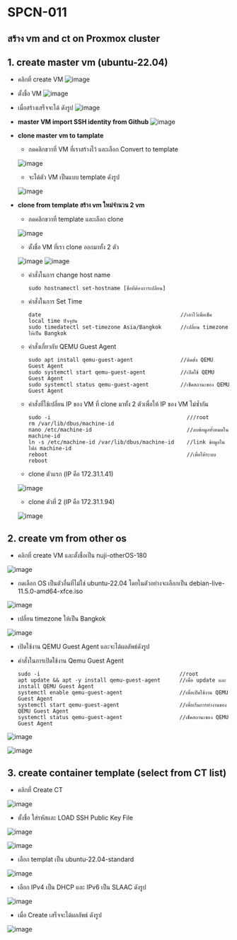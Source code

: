# SPCN-011
## สร้าง vm and ct on Proxmox cluster
## 1. create master vm (ubuntu-22.04)
* คลิกที่ create VM
![image](https://user-images.githubusercontent.com/117592447/208158433-d9339483-cb26-4260-9590-fbdc71d93947.png)

* ตั้งชื่อ VM
![image](https://user-images.githubusercontent.com/117592447/208159918-eaa92c8a-d685-4f27-905d-e62eee9386a7.png)

* เมื่อสร้างเสร็จจะได้ ดังรูป
![image](https://user-images.githubusercontent.com/117592447/208160225-648d238d-599e-45fd-a5fc-84eef400c646.png)

* **master VM import SSH identity from Github**
![image](https://user-images.githubusercontent.com/117592447/208159199-c84ca7be-76f7-486f-90ae-9a26a69772ad.png)

* **clone master vm to tamplate**
  * กดคลิกขวาที่ VM ที่เราสร้างไว้ และเลือก Convert to template
  
  ![image](https://user-images.githubusercontent.com/117592447/208160649-a76e9a55-1a7f-4e08-82f1-bc75ce7828e7.png)
  * จะได้ตัว VM เป็นแบบ template ดังรูป
  
  ![image](https://user-images.githubusercontent.com/117592447/208161586-96eb49f9-9032-4eea-970a-2a62d33f825a.png)
  
* **clone from template สร้าง vm ใหม่จำนวน 2 vm**
  * กดคลิกขวาที่ template และเลือก clone
  
  ![image](https://user-images.githubusercontent.com/117592447/208162140-b22ec824-0364-47c2-9c04-fbde23fd08a4.png)
  * ตั้งชื่อ VM ที่เรา clone ออกมาทั้ง 2 ตัว
  
  ![image](https://user-images.githubusercontent.com/117592447/208162345-868bbee9-feae-41b8-96f6-626760ca12cf.png)
  ![image](https://user-images.githubusercontent.com/117592447/208162555-444b4cc5-8d01-40b4-9822-9c69dee4e58b.png)
  
  * คำสั่งในการ change host name
  
        sudo hostnamectl set-hostname [ชื่อที่ต้องการเปลี่ยน]
        
  * คำสั่งในการ Set Time
  
        date                                            //เอาไว้เพื่อเช็ค local time ปัจจุบัน
        sudo timedatectl set-timezone Asia/Bangkok      //เปลี่ยน timezone ให้เป็น Bangkok
        
  * คำสั่งเกี่ยวกับ QEMU Guest Agent 
        
        sudo apt install qemu-guest-agent               //ติดตั้ง QEMU Guest Agent
        sudo systemctl start qemu-guest-agent           //เปิดใช้ QEMU Guest Agent
        sudo systemctl status qemu-guest-agent          //เช็คสถานะของ QEMU Guest Agent 
        
  * คำสั่งที่ใช้เปลี่ยน IP ของ VM ที่ clone มาทั้ง 2 ตัวเพื่อให้ IP ของ VM ไม่ซ้ำกัน
  
        sudo -i                                           ///root
        rm /var/lib/dbus/machine-id     
        nano /etc/machine-id                              //ลบข้อมูลทั้งหมดใน machine-id
        ln -s /etc/machine-id /var/lib/dbus/machine-id    //link ข้อมูลในไฟล์ machine-id
        reboot                                            //เพื่อให้ระบบ reboot
        
   * clone ตัวแรก (IP คือ 172.31.1.41)
   
   ![image](https://user-images.githubusercontent.com/117592447/208167149-41036442-a5e4-4967-b10c-8cbff4f7f3d4.png)
   
   * clone ตัวที่ 2 (IP คือ 172.31.1.94)
   
   ![image](https://user-images.githubusercontent.com/117592447/208167073-3604fed8-f00a-4313-896f-cca28b79e997.png)
   
## 2. create vm from other os 

  * คลิกที่ create VM และตั้งชื่อเป็น nuji-otherOS-180
  
  ![image](https://user-images.githubusercontent.com/117592447/208167681-b43ac352-bb58-4660-81d0-15a0da6c2125.png)
  
  * กดเลือก OS เป็นตัวอื่นที่ไม่ใช่ ubuntu-22.04 โดยในตัวอย่างจะเลือกเป็น debian-live-11.5.0-amd64-xfce.iso
  
  ![image](https://user-images.githubusercontent.com/117592447/208168116-29533914-6ccf-43c4-a1ac-ea46be01b861.png)
  
  * เปลี่ยน timezone ให้เป็น Bangkok
  
  ![image](https://user-images.githubusercontent.com/117592447/208168358-08eb146a-f6bf-4c38-b47b-1ca992ffafc9.png)
  
  * เปิดใช้งาน QEMU Guest Agent และจะได้ผลลัพธ์ดังรูป
  
  * คำสั่งในการเปิดใช้งาน Qemu Guest Agent
  
        sudo -i                                            //root
        apt update && apt -y install qemu-guest-agent      //เพื่อ update และ install QEMU Guest Agent
        systemctl enable qemu-guest-agent                  //เพื่อเปิดใช้งาน QEMU Guest Agent 
        systemctl start qemu-guest-agent                   //เพื่อเริ่มการทำงานของ QEMU Guest Agent
        systemctl status qemu-guest-agent                  //เช็คสถานะของ QEMU Guest Agent 
  
  ![image](https://user-images.githubusercontent.com/117592447/208302573-a0736731-6729-4016-b2ec-9fc03f3bae1b.png)
  
  ![image](https://user-images.githubusercontent.com/117592447/208302614-ccb0165c-3774-43c1-ae3f-f4249694a1c7.png)
  
## 3. create container template (select from CT list)

  * คลิกที่ Create CT
  
  ![image](https://user-images.githubusercontent.com/117592447/208170842-d965a121-a0db-42c1-914e-cd62993fdceb.png)
  
  * ตั้งชื่อ ใส่รหัสและ LOAD SSH Public Key File
  
  ![image](https://user-images.githubusercontent.com/117592447/208171069-bfd5c247-7a16-438a-ab88-c5e5b13eaac3.png)

  ![image](https://user-images.githubusercontent.com/117592447/208171041-abbe3e3b-a100-457b-934e-0e1d76ba717c.png)
  
  * เลือก templat เป็น ubuntu-22.04-standard
  
  ![image](https://user-images.githubusercontent.com/117592447/208171850-a7b736a4-b6c2-4e49-9bc8-5f601a5ca12b.png)

  
  * เลือก IPv4 เป็น DHCP และ IPv6 เป็น SLAAC ดังรูป
  
  ![image](https://user-images.githubusercontent.com/117592447/208171689-bdebb2f2-49ff-4651-8735-7d28db8e43a6.png)

  
  * เมื่อ Create เสร็จจะได้ผลลัพธ์ ดังรูป
  
  ![image](https://user-images.githubusercontent.com/117592447/208171458-2a097b74-38c9-4c31-8905-74210a7b019c.png)











      





